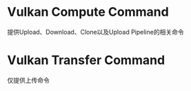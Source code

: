 # Vulkan Compute Command
提供Upload、Download、Clone以及Upload Pipeline的相关命令


# Vulkan Transfer Command
仅提供上传命令
